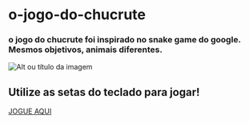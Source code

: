 # o-jogo-do-chucrute
### o jogo do chucrute foi inspirado no snake game do google. Mesmos objetivos, animais diferentes.

![Alt ou título da imagem](https://miro.medium.com/max/1000/1*5Rx-ZS1ACU06tmWkaOTgMw.gif)

## Utilize as setas do teclado para jogar!  


[JOGUE AQUI](https://matheusanjo.github.io/o-jogo-do-chucrute/)

